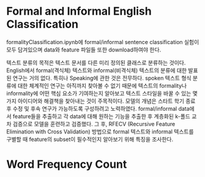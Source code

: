 # Formal and Informal English Classification

formalityClassification.ipynb에 formal/informal sentence classification 실험이 모두 담겨있으며 data와 feature 파일들 또한 download하여야 한다.

텍스트 분류의 목적은 텍스트 문서를 다른 미리 정의된 클래스로 분류하는 것이다. English에서 formal(격식체) 텍스트와 informal(비격식체) 텍스트의 분류에 대한 발표된 연구는 거의 없다. 특히나 Speaking에 관한 것은 전무하다. spoken 텍스트 형식 분류에 대한 체계적인 연구는 아직까지 찾아볼 수 없기 때문에 텍스트의 formality나 informality에 어떤 핵심 요소가 기여하는지 알아보고 텍스트 스타일을 바꿀 수 있는 몇 가지 아이디어와 해결책을 찾아내는 것이 주목적이다. 모델의 개념은 스타트 학기 종료 후 수정 및 후속 연구가 가능하도록 구성하려고 노력하였다. formal/informal data에서 feature들을 추출하고 각 data에 대해 원하는 기능을 추출한 후 계층화된 k-폴드 교차 검증으로 모델을 훈련하고 검증했다. 그 후, RFECV (Recursive Feature Elimination with Cross Validation) 방법으로 formal 텍스트와 informal 텍스트를 구별할 때 feature의 subset이 필수적인지 알아보기 위해 특징을 조사한다.

# Word Frequency Count
